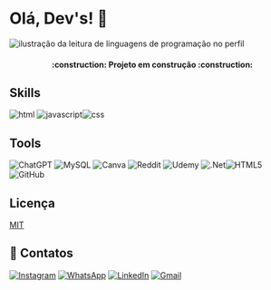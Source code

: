 # Olá, Dev's! 👋

<img src="https://github-readme-stats.vercel.app/api/top-langs/?username=andradecamila-dev&theme=monokai&hide_langs_below=1" alt="ilustração da leitura de linguagens de programação no perfil"/>  

<h4 align="center">    
 :construction:  Projeto em construção  :construction:
</h4>

## Skills
![html](https://img.shields.io/badge/HTML5-E34F26?style=for-the-badge&logo=html5&logoColor=white) ![javascript](https://img.shields.io/badge/JavaScript-F7DF1E?style=for-the-badge&logo=javascript&logoColor=black)![css](https://img.shields.io/badge/CSS3-1572B6?style=for-the-badge&logo=css3&logoColor=white)

## Tools

![ChatGPT](https://img.shields.io/badge/chatGPT-74aa9c?style=for-the-badge&logo=openai&logoColor=white)  ![MySQL](https://img.shields.io/badge/mysql-4479A1.svg?style=for-the-badge&logo=mysql&logoColor=white)  ![Canva](https://img.shields.io/badge/Canva-%2300C4CC.svg?style=for-the-badge&logo=Canva&logoColor=white) ![Reddit](https://img.shields.io/badge/Reddit-%23FF4500.svg?style=for-the-badge&logo=Reddit&logoColor=white) ![Udemy](https://img.shields.io/badge/Udemy-A435F0?style=for-the-badge&logo=Udemy&logoColor=white) ![.Net](https://img.shields.io/badge/.NET-5C2D91?style=for-the-badge&logo=.net&logoColor=white)![HTML5](https://img.shields.io/badge/html5-%23E34F26.svg?style=for-the-badge&logo=html5&logoColor=white)![GitHub](https://img.shields.io/badge/github-%23121011.svg?style=for-the-badge&logo=github&logoColor=white)


## Licença

[MIT]([https://choosealicense.com/licenses/mit/](https://img.shields.io/badge/License-MIT-blue.svg))


## 🔗 Contatos
[![Instagram](https://img.shields.io/badge/Instagram-%23E4405F.svg?logo=Instagram&logoColor=white)](https://www.instagram.com/caandrademila/)
[![WhatsApp](https://img.shields.io/badge/WhatsApp-25D366?logo=whatsapp&logoColor=white)](https://wa.me/5535999178457?text=Ol%C3%A1,)
[![LinkedIn](https://img.shields.io/badge/Linkedin-%230077B5.svg?logo=linkedin&logoColor=white)](https://www.linkedin.com/in/camilarandrade/)
[![Gmail](https://img.shields.io/badge/Gmail-D14836?logo=gmail&logoColor=white)](andradecamilareis@gmail.com)

